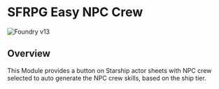 # SFRPG Easy NPC Crew

![Foundry v13](https://img.shields.io/badge/foundry-v13-green)

## Overview
This Module provides a button on Starship actor sheets with NPC crew selected to auto generate the NPC crew skills, based on the ship tier.